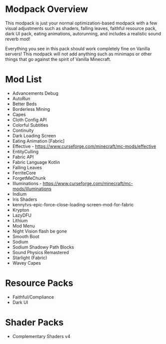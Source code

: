 # Modpack Overview
This modpack is just your normal optimization-based modpack with a few visual adjustments such as shaders, falling leaves, faithful resource pack, dark UI pack, eating animations, autorunning, and includes a realistic sound reverb mod!

Everything you see in this pack should work completely fine on Vanilla servers! This modpack will not add anything such as minimaps or other things that go against the spirit of Vanilla Minecraft.

# Mod List
* Advancements Debug
* AutoRun
* Better Beds
* Borderless Mining
* Capes
* Cloth Config API
* Colorful Subtitles
* Continuity
* Dark Loading Screen
* Eating Animation [Fabric]
* Effective - https://www.curseforge.com/minecraft/mc-mods/effective
* EntityCulling
* Fabric API
* Fabric Language Kotlin
* Falling Leaves
* FerriteCore
* ForgetMeChunk
* Illuminations - https://www.curseforge.com/minecraft/mc-mods/illuminations
* Indium
* Iris Shaders
* kennytvs-epic-force-close-loading-screen-mod-for-fabric
* Krypton
* LazyDFU
* Lithium
* Mod Menu
* Night Vision flash be gone
* Smooth Boot
* Sodium
* Sodium Shadowy Path Blocks
* Sound Physics Remastered
* Starlight (Fabric)
* Wavey Capes

# Resource Packs
* Faithful/Compliance
* Dark UI

# Shader Packs
* Complementary Shaders v4


